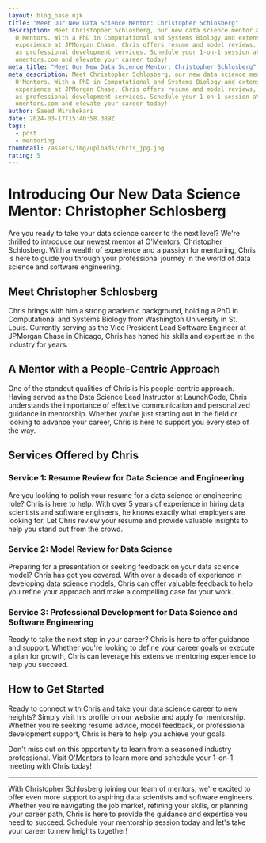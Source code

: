```yaml
---
layout: blog_base.njk
title: "Meet Our New Data Science Mentor: Christopher Schlosberg"
description: Meet Christopher Schlosberg, our new data science mentor at
  O'Mentors. With a PhD in Computational and Systems Biology and extensive
  experience at JPMorgan Chase, Chris offers resume and model reviews, as well
  as professional development services. Schedule your 1-on-1 session at
  omentors.com and elevate your career today!
meta_title: "Meet Our New Data Science Mentor: Christopher Schlosberg"
meta_description: Meet Christopher Schlosberg, our new data science mentor at
  O'Mentors. With a PhD in Computational and Systems Biology and extensive
  experience at JPMorgan Chase, Chris offers resume and model reviews, as well
  as professional development services. Schedule your 1-on-1 session at
  omentors.com and elevate your career today!
author: Saeed Mirshekari
date: 2024-03-17T15:40:58.389Z
tags:
  - post
  - mentoring
thumbnail: /assets/img/uploads/chris_jpg.jpg
rating: 5
---
```

# Introducing Our New Data Science Mentor: Christopher Schlosberg

Are you ready to take your data science career to the next level? We're thrilled to introduce our newest mentor at [O'Mentors](https://www.omentors.com/), Christopher Schlosberg. With a wealth of experience and a passion for mentoring, Chris is here to guide you through your professional journey in the world of data science and software engineering.

## Meet Christopher Schlosberg

Chris brings with him a strong academic background, holding a PhD in Computational and Systems Biology from Washington University in St. Louis. Currently serving as the Vice President Lead Software Engineer at JPMorgan Chase in Chicago, Chris has honed his skills and expertise in the industry for years.

## A Mentor with a People-Centric Approach

One of the standout qualities of Chris is his people-centric approach. Having served as the Data Science Lead Instructor at LaunchCode, Chris understands the importance of effective communication and personalized guidance in mentorship. Whether you're just starting out in the field or looking to advance your career, Chris is here to support you every step of the way.

## Services Offered by Chris

### Service 1: Resume Review for Data Science and Engineering

Are you looking to polish your resume for a data science or engineering role? Chris is here to help. With over 5 years of experience in hiring data scientists and software engineers, he knows exactly what employers are looking for. Let Chris review your resume and provide valuable insights to help you stand out from the crowd.

### Service 2: Model Review for Data Science

Preparing for a presentation or seeking feedback on your data science model? Chris has got you covered. With over a decade of experience in developing data science models, Chris can offer valuable feedback to help you refine your approach and make a compelling case for your work.

### Service 3: Professional Development for Data Science and Software Engineering

Ready to take the next step in your career? Chris is here to offer guidance and support. Whether you're looking to define your career goals or execute a plan for growth, Chris can leverage his extensive mentoring experience to help you succeed.

## How to Get Started

Ready to connect with Chris and take your data science career to new heights? Simply visit his profile on our website and apply for mentorship. Whether you're seeking resume advice, model feedback, or professional development support, Chris is here to help you achieve your goals.

Don't miss out on this opportunity to learn from a seasoned industry professional. Visit [O'Mentors](https://www.omentors.com/) to learn more and schedule your 1-on-1 meeting with Chris today! 

---
With Christopher Schlosberg joining our team of mentors, we're excited to offer even more support to aspiring data scientists and software engineers. Whether you're navigating the job market, refining your skills, or planning your career path, Chris is here to provide the guidance and expertise you need to succeed. Schedule your mentorship session today and let's take your career to new heights together!